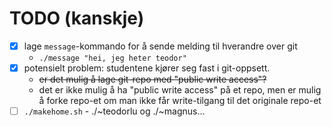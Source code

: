 # TODO (kanskje)

- [x] lage `message`-kommando for å sende melding til hverandre over git
   - `./message "hei, jeg heter teodor"`
- [x] potensielt problem: studentene kjører seg fast i git-oppsett.
    - ~~er det mulig å lage git-repo med "public write access"?~~
    - det er ikke mulig å ha "public write access" på et repo, men er mulig å forke repo-et om man ikke får write-tilgang til det originale repo-et
- [ ] `./makehome.sh` - ./~teodorlu og ./~magnus...
